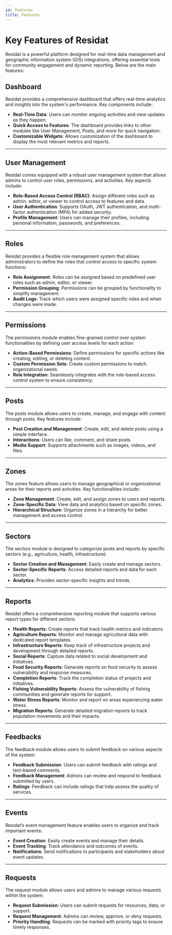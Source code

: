 ```yaml
---
id: features
title: Features
---
```


# Key Features of Residat

Residat is a powerful platform designed for real-time data management and geographic information system (GIS) integrations, offering essential tools for community engagement and dynamic reporting. Below are the main features:

## Dashboard

Residat provides a comprehensive dashboard that offers real-time analytics and insights into the system's performance. Key components include:
- **Real-Time Data**: Users can monitor ongoing activities and view updates as they happen.
- **Quick Access to Features**: The dashboard provides links to other modules like User Management, Posts, and more for quick navigation.
- **Customizable Widgets**: Allows customization of the dashboard to display the most relevant metrics and reports.

---

## User Management

Residat comes equipped with a robust user management system that allows admins to control user roles, permissions, and activities. Key aspects include:
- **Role-Based Access Control (RBAC)**: Assign different roles such as admin, editor, or viewer to control access to features and data.
- **User Authentication**: Supports OAuth, JWT authentication, and multi-factor authentication (MFA) for added security.
- **Profile Management**: Users can manage their profiles, including personal information, passwords, and preferences.

---

## Roles

Residat provides a flexible role management system that allows administrators to define the roles that control access to specific system functions:
- **Role Assignment**: Roles can be assigned based on predefined user roles such as admin, editor, or viewer.
- **Permission Grouping**: Permissions can be grouped by functionality to simplify management.
- **Audit Logs**: Track which users were assigned specific roles and when changes were made.

---

## Permissions

The permissions module enables fine-grained control over system functionalities by defining user access levels for each action:
- **Action-Based Permissions**: Define permissions for specific actions like creating, editing, or deleting content.
- **Custom Permission Sets**: Create custom permissions to match organizational needs.
- **Role Integration**: Seamlessly integrates with the role-based access control system to ensure consistency.

---

## Posts

The posts module allows users to create, manage, and engage with content through posts. Key features include:
- **Post Creation and Management**: Create, edit, and delete posts using a simple interface.
- **Interactions**: Users can like, comment, and share posts.
- **Media Support**: Supports attachments such as images, videos, and files.

---

## Zones

The zones feature allows users to manage geographical or organizational areas for their reports and activities. Key functionalities include:
- **Zone Management**: Create, edit, and assign zones to users and reports.
- **Zone-Specific Data**: View data and analytics based on specific zones.
- **Hierarchical Structure**: Organize zones in a hierarchy for better management and access control.

---

## Sectors

The sectors module is designed to categorize posts and reports by specific sectors (e.g., agriculture, health, infrastructure):
- **Sector Creation and Management**: Easily create and manage sectors.
- **Sector-Specific Reports**: Access detailed reports and data for each sector.
- **Analytics**: Provides sector-specific insights and trends.

---

## Reports

Residat offers a comprehensive reporting module that supports various report types for different sectors:
- **Health Reports**: Create reports that track health metrics and indicators.
- **Agriculture Reports**: Monitor and manage agricultural data with dedicated report templates.
- **Infrastructure Reports**: Keep track of infrastructure projects and development through detailed reports.
- **Social Reports**: Capture data related to social development and initiatives.
- **Food Security Reports**: Generate reports on food security to assess vulnerability and response measures.
- **Completion Reports**: Track the completion status of projects and initiatives.
- **Fishing Vulnerability Reports**: Assess the vulnerability of fishing communities and generate reports for support.
- **Water Stress Reports**: Monitor and report on areas experiencing water stress.
- **Migration Reports**: Generate detailed migration reports to track population movements and their impacts.

---

## Feedbacks

The feedback module allows users to submit feedback on various aspects of the system:
- **Feedback Submission**: Users can submit feedback with ratings and text-based comments.
- **Feedback Management**: Admins can review and respond to feedback submitted by users.
- **Ratings**: Feedback can include ratings that help assess the quality of services.

---

## Events

Residat’s event management feature enables users to organize and track important events:
- **Event Creation**: Easily create events and manage their details.
- **Event Tracking**: Track attendance and outcomes of events.
- **Notifications**: Send notifications to participants and stakeholders about event updates.

---

## Requests

The request module allows users and admins to manage various requests within the system:
- **Request Submission**: Users can submit requests for resources, data, or support.
- **Request Management**: Admins can review, approve, or deny requests.
- **Priority Handling**: Requests can be marked with priority tags to ensure timely responses.
